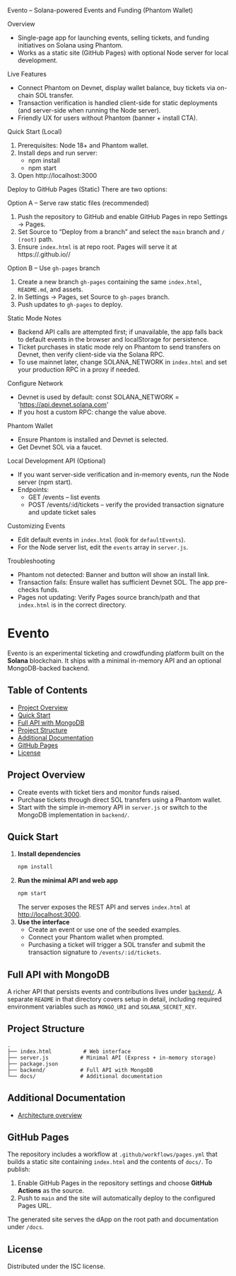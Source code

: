Evento – Solana-powered Events and Funding (Phantom Wallet)

Overview
- Single-page app for launching events, selling tickets, and funding initiatives on Solana using Phantom.
- Works as a static site (GitHub Pages) with optional Node server for local development.

Live Features
- Connect Phantom on Devnet, display wallet balance, buy tickets via on-chain SOL transfer.
- Transaction verification is handled client-side for static deployments (and server-side when running the Node server).
- Friendly UX for users without Phantom (banner + install CTA).

Quick Start (Local)
1) Prerequisites: Node 18+ and Phantom wallet.
2) Install deps and run server:
   - npm install
   - npm start
3) Open http://localhost:3000

Deploy to GitHub Pages (Static)
There are two options:

Option A – Serve raw static files (recommended)
1) Push the repository to GitHub and enable GitHub Pages in repo Settings → Pages.
2) Set Source to “Deploy from a branch” and select the `main` branch and `/ (root)` path.
3) Ensure `index.html` is at repo root. Pages will serve it at https://<your-user>.github.io/<repo>/

Option B – Use `gh-pages` branch
1) Create a new branch `gh-pages` containing the same `index.html`, `README.md`, and assets.
2) In Settings → Pages, set Source to `gh-pages` branch.
3) Push updates to `gh-pages` to deploy.

Static Mode Notes
- Backend API calls are attempted first; if unavailable, the app falls back to default events in the browser and localStorage for persistence.
- Ticket purchases in static mode rely on Phantom to send transfers on Devnet, then verify client-side via the Solana RPC.
- To use mainnet later, change SOLANA_NETWORK in `index.html` and set your production RPC in a proxy if needed.

Configure Network
- Devnet is used by default: const SOLANA_NETWORK = 'https://api.devnet.solana.com'
- If you host a custom RPC: change the value above.

Phantom Wallet
- Ensure Phantom is installed and Devnet is selected.
- Get Devnet SOL via a faucet.

Local Development API (Optional)
- If you want server-side verification and in-memory events, run the Node server (npm start).
- Endpoints:
  - GET /events – list events
  - POST /events/:id/tickets – verify the provided transaction signature and update ticket sales

Customizing Events
- Edit default events in `index.html` (look for `defaultEvents`).
- For the Node server list, edit the `events` array in `server.js`.

Troubleshooting
- Phantom not detected: Banner and button will show an install link.
- Transaction fails: Ensure wallet has sufficient Devnet SOL. The app pre-checks funds.
- Pages not updating: Verify Pages source branch/path and that `index.html` is in the correct directory.

# Evento

Evento is an experimental ticketing and crowdfunding platform built on the **Solana** blockchain. It ships with a minimal in-memory API and an optional MongoDB-backed backend.

## Table of Contents
- [Project Overview](#project-overview)
- [Quick Start](#quick-start)
- [Full API with MongoDB](#full-api-with-mongodb)
- [Project Structure](#project-structure)
- [Additional Documentation](#additional-documentation)
- [GitHub Pages](#github-pages)
- [License](#license)

## Project Overview
- Create events with ticket tiers and monitor funds raised.
- Purchase tickets through direct SOL transfers using a Phantom wallet.
- Start with the simple in-memory API in `server.js` or switch to the MongoDB implementation in `backend/`.

## Quick Start
1. **Install dependencies**
   ```bash
   npm install
   ```
2. **Run the minimal API and web app**
   ```bash
   npm start
   ```
   The server exposes the REST API and serves `index.html` at [http://localhost:3000](http://localhost:3000).
3. **Use the interface**
   - Create an event or use one of the seeded examples.
   - Connect your Phantom wallet when prompted.
   - Purchasing a ticket will trigger a SOL transfer and submit the transaction signature to `/events/:id/tickets`.

## Full API with MongoDB
A richer API that persists events and contributions lives under [`backend/`](backend/). A separate `README` in that directory covers setup in detail, including required environment variables such as `MONGO_URI` and `SOLANA_SECRET_KEY`.

## Project Structure
```
.
├── index.html          # Web interface
├── server.js          # Minimal API (Express + in-memory storage)
├── package.json
├── backend/           # Full API with MongoDB
└── docs/              # Additional documentation
```

## Additional Documentation
- [Architecture overview](docs/architecture.md)

## GitHub Pages
The repository includes a workflow at `.github/workflows/pages.yml` that builds a static site containing `index.html` and the
contents of `docs/`. To publish:

1. Enable GitHub Pages in the repository settings and choose **GitHub Actions** as the source.
2. Push to `main` and the site will automatically deploy to the configured Pages URL.

The generated site serves the dApp on the root path and documentation under `/docs`.

## License
Distributed under the ISC license.
